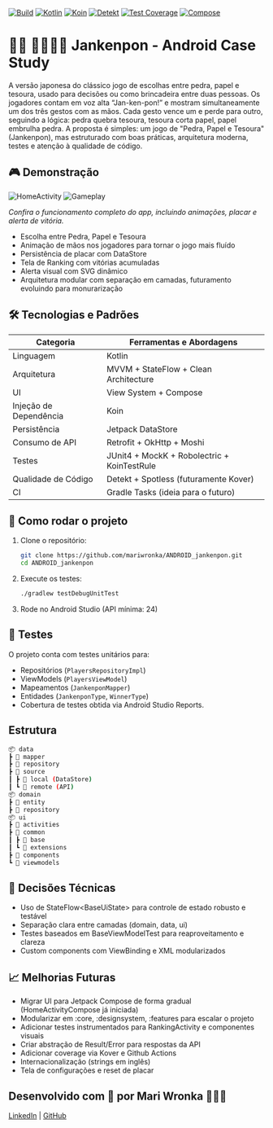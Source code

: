 [![Build](https://img.shields.io/badge/build-passing-brightgreen)]()
[![Kotlin](https://img.shields.io/badge/kotlin-100%25-blueviolet)]()
[![Koin](https://img.shields.io/badge/Koin-3.5.3-yellowgreen)]()
[![Detekt](https://img.shields.io/badge/code_style-Spotless%20%2B%20Detekt-orange)]()
[![Test Coverage](https://img.shields.io/badge/test-MockK%20%2B%20JUnit4%20%2B%20Robolectric-blue)]()
[![Compose](https://img.shields.io/badge/Jetpack%20Compose-in%20progress-lightgrey)]()


# 👊🏻 ✋🏻✌🏻 Jankenpon - Android Case Study

A versão japonesa do clássico jogo de escolhas entre pedra, papel e tesoura, usado para decisões ou como brincadeira entre duas pessoas. Os jogadores contam em voz alta “Jan-ken-pon!” e mostram simultaneamente um dos três gestos com as mãos. Cada gesto vence um e perde para outro, seguindo a lógica: pedra quebra tesoura, tesoura corta papel, papel embrulha pedra. A proposta é simples: um jogo de "Pedra, Papel e Tesoura" (Jankenpon), mas estruturado com boas práticas, arquitetura moderna, testes e atenção à qualidade de código.

## 🎮 Demonstração
![HomeActivity](https://media0.giphy.com/media/v1.Y2lkPTc5MGI3NjExNmJseWhrZ2hsMXZjeTByYWtuM2l4eWRnbXM0ZjQ5bzEwYjBqdDNvbSZlcD12MV9pbnRlcm5hbF9naWZfYnlfaWQmY3Q9Zw/E3kfOn8K78bftk04Te/giphy.gif)
![Gameplay](https://media1.giphy.com/media/v1.Y2lkPTc5MGI3NjExM3FmazF2Mzd5eTl1bThsMjRjbGkyOW9lNmc4Z3RxcTNxazhvOHNydiZlcD12MV9pbnRlcm5hbF9naWZfYnlfaWQmY3Q9Zw/8ZnKx2C44s2ApxWsSm/giphy.gif) 

*Confira o funcionamento completo do app, incluindo animações, placar e alerta de vitória.*

- Escolha entre Pedra, Papel e Tesoura
- Animação de mãos nos jogadores para tornar o jogo mais fluído
- Persistência de placar com DataStore
- Tela de Ranking com vitórias acumuladas
- Alerta visual com SVG dinâmico
- Arquitetura modular com separação em camadas, futuramento evoluindo para monurarização

## 🛠️ Tecnologias e Padrões

| Categoria              | Ferramentas e Abordagens                                               |
|------------------------|------------------------------------------------------------------------|
| Linguagem              | Kotlin                                                                 |
| Arquitetura            | MVVM + StateFlow + Clean Architecture                                  |
| UI                     | View System + Compose                                                  |
| Injeção de Dependência | Koin                                                                   |
| Persistência           | Jetpack DataStore                                                      |
| Consumo de API         | Retrofit + OkHttp + Moshi                                              |
| Testes                 | JUnit4 + MockK + Robolectric + KoinTestRule                            |
| Qualidade de Código    | Detekt + Spotless (futuramente Kover)                                  |
| CI                     | Gradle Tasks (ideia para o futuro)                                     |       

## 🚀 Como rodar o projeto

1. Clone o repositório:
   ```bash
   git clone https://github.com/mariwronka/ANDROID_jankenpon.git
   cd ANDROID_jankenpon

2. Execute os testes:
   ```bash
   ./gradlew testDebugUnitTest

3. Rode no Android Studio (API mínima: 24)

## 🧪 Testes
O projeto conta com testes unitários para:

- Repositórios (`PlayersRepositoryImpl`)
- ViewModels (`PlayersViewModel`)
- Mapeamentos (`JankenponMapper`)
- Entidades (`JankenponType`, `WinnerType`)
- Cobertura de testes obtida via Android Studio Reports.

## Estrutura
```bash
📦 data
┣ 📂 mapper
┣ 📂 repository
┣ 📂 source
┃ ┣ 📂 local (DataStore)
┃ ┗ 📂 remote (API)
📦 domain
┣ 📂 entity
┣ 📂 repository
📦 ui
┣ 📂 activities
┣ 📂 common
┃ ┣ 📂 base
┃ ┗ 📂 extensions
┣ 📂 components
┗ 📂 viewmodels
```

## 🧠 Decisões Técnicas
- Uso de StateFlow<BaseUiState<T>> para controle de estado robusto e testável
- Separação clara entre camadas (domain, data, ui)
- Testes baseados em BaseViewModelTest para reaproveitamento e clareza
- Custom components com ViewBinding e XML modularizados
  
## 📈 Melhorias Futuras

- Migrar UI para Jetpack Compose de forma gradual (HomeActivityCompose já iniciada)
- Modularizar em :core, :designsystem, :features para escalar o projeto
- Adicionar testes instrumentados para RankingActivity e componentes visuais
- Criar abstração de Result/Error para respostas da API
- Adicionar coverage via Kover e Github Actions
- Internacionalização (strings em inglês)
- Tela de configurações e reset de placar

##  Desenvolvido com 💛 por Mari Wronka 👩🏻‍🦰
[LinkedIn](https://www.linkedin.com/in/mari-wronka-a853a9a0/) | [GitHub](https://github.com/mariwronka)
